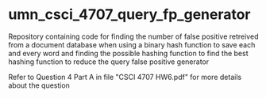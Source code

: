 # umn_csci_4707_query_fp_generator
Repository containing code for finding the number of false positive retreived from a document database when using a binary hash function to save each and every word and finding the possible hashing function to find the best hashing function to reduce the query false positive generator

Refer to Question 4 Part A in file "CSCI 4707 HW6.pdf" for more details about the question 